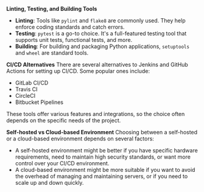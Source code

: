 **Linting, Testing, and Building Tools**
- **Linting**: Tools like `pylint` and `flake8` are commonly used. They help enforce coding standards and catch errors.
- **Testing**: `pytest` is a go-to choice. It's a full-featured testing tool that supports unit tests, functional tests, and more.
- **Building**: For building and packaging Python applications, `setuptools` and `wheel` are standard tools.

**CI/CD Alternatives**
There are several alternatives to Jenkins and GitHub Actions for setting up CI/CD. Some popular ones include:
- GitLab CI/CD
- Travis CI
- CircleCI
- Bitbucket Pipelines

These tools offer various features and integrations, so the choice often depends on the specific needs of the project.

**Self-hosted vs Cloud-based Environment**
Choosing between a self-hosted or a cloud-based environment depends on several factors:
- A self-hosted environment might be better if you have specific hardware requirements, need to maintain high security standards, or want more control over your CI/CD environment.
- A cloud-based environment might be more suitable if you want to avoid the overhead of managing and maintaining servers, or if you need to scale up and down quickly.